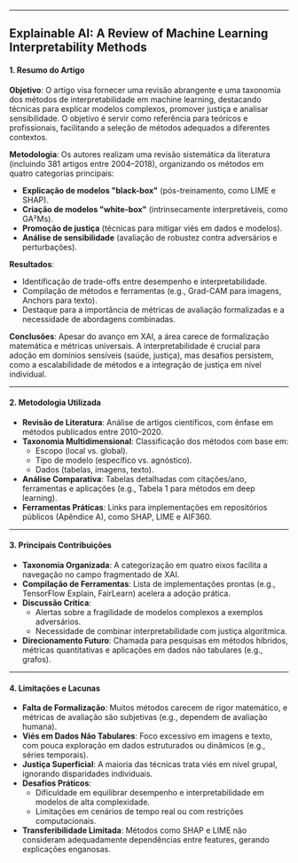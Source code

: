 ***
## Explainable AI: A Review of Machine Learning Interpretability Methods

#### 1. **Resumo do Artigo**  

**Objetivo**: 
O artigo visa fornecer uma revisão abrangente e uma taxonomia dos métodos de interpretabilidade em machine learning, destacando técnicas para explicar modelos complexos, promover justiça e analisar sensibilidade. O objetivo é servir como referência para teóricos e profissionais, facilitando a seleção de métodos adequados a diferentes contextos.  

**Metodologia**: 
Os autores realizam uma revisão sistemática da literatura (incluindo 381 artigos entre 2004–2018), organizando os métodos em quatro categorias principais:  
- **Explicação de modelos "black-box"** (pós-treinamento, como LIME e SHAP).  
- **Criação de modelos "white-box"** (intrinsecamente interpretáveis, como GA²Ms).  
- **Promoção de justiça** (técnicas para mitigar viés em dados e modelos).  
- **Análise de sensibilidade** (avaliação de robustez contra adversários e perturbações).  

**Resultados**:  
- Identificação de trade-offs entre desempenho e interpretabilidade.  
- Compilação de métodos e ferramentas (e.g., Grad-CAM para imagens, Anchors para texto).  
- Destaque para a importância de métricas de avaliação formalizadas e a necessidade de abordagens combinadas.  

**Conclusões**: 
Apesar do avanço em XAI, a área carece de formalização matemática e métricas universais. A interpretabilidade é crucial para adoção em domínios sensíveis (saúde, justiça), mas desafios persistem, como a escalabilidade de métodos e a integração de justiça em nível individual.

***
#### 2. **Metodologia Utilizada**  

- **Revisão de Literatura**: Análise de artigos científicos, com ênfase em métodos publicados entre 2010–2020.  
- **Taxonomia Multidimensional**: Classificação dos métodos com base em:  
  - Escopo (local vs. global).  
  - Tipo de modelo (específico vs. agnóstico).  
  - Dados (tabelas, imagens, texto).  
- **Análise Comparativa**: Tabelas detalhadas com citações/ano, ferramentas e aplicações (e.g., Tabela 1 para métodos em deep learning).  
- **Ferramentas Práticas**: Links para implementações em repositórios públicos (Apêndice A), como SHAP, LIME e AIF360.  

***
#### 3. **Principais Contribuições**  

- **Taxonomia Organizada**: A categorização em quatro eixos facilita a navegação no campo fragmentado de XAI.  
- **Compilação de Ferramentas**: Lista de implementações prontas (e.g., TensorFlow Explain, FairLearn) acelera a adoção prática.  
- **Discussão Crítica**:  
  - Alertas sobre a fragilidade de modelos complexos a exemplos adversários.  
  - Necessidade de combinar interpretabilidade com justiça algorítmica.  
- **Direcionamento Futuro**: Chamada para pesquisas em métodos híbridos, métricas quantitativas e aplicações em dados não tabulares (e.g., grafos).  

***
#### 4. **Limitações e Lacunas**  

- **Falta de Formalização**: Muitos métodos carecem de rigor matemático, e métricas de avaliação são subjetivas (e.g., dependem de avaliação humana).  
- **Viés em Dados Não Tabulares**: Foco excessivo em imagens e texto, com pouca exploração em dados estruturados ou dinâmicos (e.g., séries temporais).  
- **Justiça Superficial**: A maioria das técnicas trata viés em nível grupal, ignorando disparidades individuais.  
- **Desafios Práticos**:  
  - Dificuldade em equilibrar desempenho e interpretabilidade em modelos de alta complexidade.  
  - Limitações em cenários de tempo real ou com restrições computacionais.  
- **Transferibilidade Limitada**: Métodos como SHAP e LIME não consideram adequadamente dependências entre features, gerando explicações enganosas.  